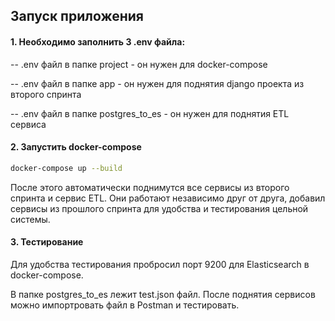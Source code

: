 ## Запуск приложения


#### 1. Необходимо заполнить 3 .env файла:
-- .env файл в папке project - он нужен для docker-compose

-- .env файл в папке app - он нужен для поднятия django проекта из второго спринта

-- .env файл в папке postgres_to_es - он нужен для поднятия ETL сервиса

#### 2. Запустить docker-compose

```bash
docker-compose up --build
```
После этого автоматически поднимутся все сервисы из второго спринта и сервис ETL.
Они работают независимо друг от друга, добавил сервисы из прошлого спринта для удобства
и тестирования цельной системы.

#### 3. Тестирование 

Для удобства тестирования пробросил порт 9200 для Elasticsearch в docker-compose.

В папке postgres_to_es лежит test.json файл. После поднятия сервисов можно импортровать
файл в Postman и тестировать.